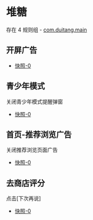 # 堆糖

存在 4 规则组 - [com.duitang.main](/src/apps/com.duitang.main.ts)

## 开屏广告

- [快照-0](https://i.gkd.li/import/import/13202185)

## 青少年模式

关闭青少年模式提醒弹窗

- [快照-0](https://i.gkd.li/import/import/13202230)

## 首页-推荐浏览广告

关闭推荐浏览页面广告

- [快照-0](https://i.gkd.li/import/import/13202725)

## 去商店评分

点击[下次再说]

- [快照-0](https://i.gkd.li/import/import/13203217)
